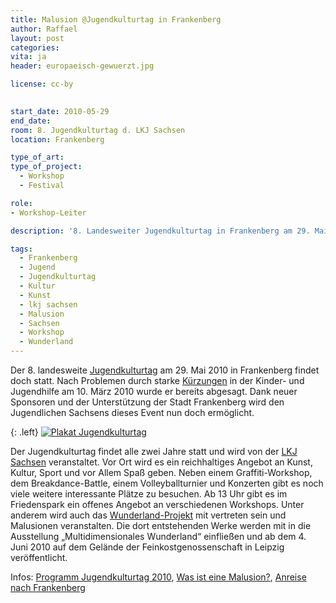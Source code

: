 ```yaml
---
title: Malusion @Jugendkulturtag in Frankenberg
author: Raffael
layout: post
categories:
vita: ja
header: europaeisch-gewuerzt.jpg

license: cc-by
  

start_date: 2010-05-29
end_date: 
room: 8. Jugendkulturtag d. LKJ Sachsen
location: Frankenberg

type_of_art: 
type_of_project:
  - Workshop
  - Festival

role:
- Workshop-Leiter

description: '8. Landesweiter Jugendkulturtag in Frankenberg am 29. Mai 2010 findet doch statt - inklusive Wunderland-Malusionen.'

tags:
  - Frankenberg
  - Jugend
  - Jugendkulturtag
  - Kultur
  - Kunst
  - lkj sachsen
  - Malusion
  - Sachsen
  - Workshop
  - Wunderland
---
```


Der 8. landesweite [Jugendkulturtag](http://www.jugendkulturtag-frankenberg.de) am 29. Mai 2010 in Frankenberg findet doch statt. Nach Problemen durch starke [Kürzungen](http://lkj-sachsen.de/bildungsangebote-und-leistungen/service-angebote/downloads?file=files/lkj/allgemein/verein/vereinsdokumente/Geschaeftsbericht%202010.pdf "PDF: 10,5MB") in der Kinder- und Jugendhilfe am 10. März 2010 wurde er bereits abgesagt. Dank neuer Sponsoren und der Unterstützung der Stadt Frankenberg wird den Jugendlichen Sachsens dieses Event nun doch ermöglicht.

<!--more-->

{: .left}
[![Plakat Jugendkulturtag]({{site.imgpath}}/plakat-jugendkulturtag-frankenberg.jpg)](http://www.jugendkulturtag-frankenberg.de/)

Der Jugendkulturtag findet alle zwei Jahre statt und wird von der <a href="http://www.lkj-sachsen.de">LKJ Sachsen</a> veranstaltet. Vor Ort wird es ein reichhaltiges Angebot an Kunst, Kultur, Sport und vor Allem Spaß geben. Neben einem Graffiti-Workshop, dem Breakdance-Battle, einem Volleyballturnier und Konzerten gibt es noch viele weitere interessante Plätze zu besuchen. Ab 13 Uhr gibt es im Friedenspark ein offenes Angebot an verschiedenen Workshops. Unter anderem wird auch das [Wunderland-Projekt](/archiv/mein-wunderland-eu) mit vertreten sein und Malusionen veranstalten. Die dort entstehenden Werke werden mit in die Ausstellung „Multidimensionales Wunderland“ einfließen und ab dem 4. Juni 2010 auf dem Gelände der Feinkostgenossenschaft in Leipzig veröffentlicht.

Infos: [Programm Jugendkulturtag 2010](http://www.jugendkulturtag-frankenberg.de/jugendkulturtag/programm/), [Was ist eine Malusion?](/archiv/mein-wunderland-eu), [Anreise nach Frankenberg](http://www.jugendkulturtag-frankenberg.de/frankenberg/index.html)
